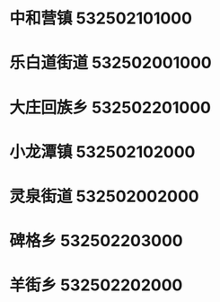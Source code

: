 # 中和营镇 532502101000
# 乐白道街道 532502001000
# 大庄回族乡 532502201000
# 小龙潭镇 532502102000
# 灵泉街道 532502002000
# 碑格乡 532502203000
# 羊街乡 532502202000
